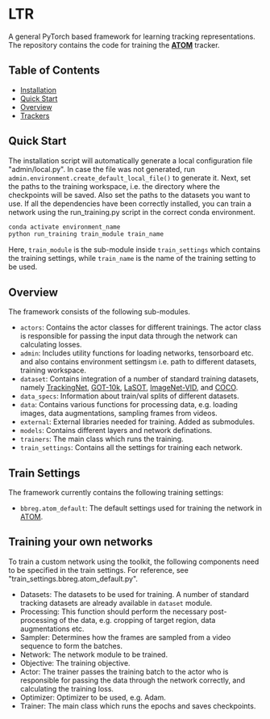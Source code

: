 # LTR

A general PyTorch based framework for learning tracking representations. The repository contains the code for training the [**ATOM**](https://arxiv.org/pdf/1811.07628.pdf) tracker.

## Table of Contents

* [Installation](#installation)
* [Quick Start](#quick-start)
* [Overview](#overview)
* [Trackers](#trackers)

## Quick Start
The installation script will automatically generate a local configuration file  "admin/local.py". In case the file was not generated, run ```admin.environment.create_default_local_file()``` to generate it. Next, set the paths to the training workspace, 
i.e. the directory where the checkpoints will be saved. Also set the paths to the datasets you want to use. If all the dependencies have been correctly installed, you can train a network using the run_training.py script in the correct conda environment.  
```bash
conda activate environment_name
python run_training train_module train_name
```

Here, ```train_module``` is the sub-module inside ```train_settings``` which contains the training settings, while ```train_name``` is the name of the training setting to be used.


## Overview
The framework consists of the following sub-modules.  
 - ```actors```: Contains the actor classes for different trainings. The actor class is responsible for passing the input data through the network can calculating losses.  
 - ```admin```: Includes utility functions for loading networks, tensorboard etc. and also contains environment settingsm i.e. path to different datasets, training workspace.  
 -  ```dataset```: Contains integration of a number of standard training datasets, namely [TrackingNet](https://tracking-net.org/), [GOT-10k](http://got-10k.aitestunion.com/), [LaSOT](https://cis.temple.edu/lasot/), 
 [ImageNet-VID](http://image-net.org/), and [COCO](http://cocodataset.org/#home).  
 - ```data_specs```: Information about train/val splits of different datasets.   
 - ```data```: Contains various functions for processing data, e.g. loading images, data augmentations, sampling frames from videos.  
 - ```external```: External libraries needed for training. Added as submodules.  
 - ```models```: Contains different layers and network definations.  
 - ```trainers```: The main class which runs the training.  
 - ```train_settings```: Contains all the settings for training each network.   
 
## Train Settings
 The framework currently contains the following training settings:  
 - ```bbreg.atom_default```: The default settings used for training the network in [ATOM](https://arxiv.org/pdf/1811.07628.pdf).
 
 
## Training your own networks
To train a custom network using the toolkit, the following components need to be specified in the train settings. For reference, see "train_settings.bbreg.atom_default.py".  
- Datasets: The datasets to be used for training. A number of standard tracking datasets are already available in ```dataset``` module.  
- Processing: This function should perform the necessary post-processing of the data, e.g. cropping of target region, data augmentations etc.  
- Sampler: Determines how the frames are sampled from a video sequence to form the batches.  
- Network: The network module to be trained.  
- Objective: The training objective.  
- Actor: The trainer passes the training batch to the actor who is responsible for passing the data through the network correctly, and calculating the training loss.  
- Optimizer: Optimizer to be used, e.g. Adam.  
- Trainer: The main class which runs the epochs and saves checkpoints. 
 

 